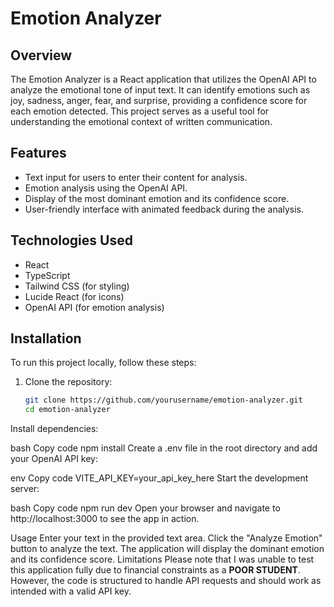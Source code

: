 # Emotion Analyzer

## Overview

The Emotion Analyzer is a React application that utilizes the OpenAI API to analyze the emotional tone of input text. It can identify emotions such as joy, sadness, anger, fear, and surprise, providing a confidence score for each emotion detected. This project serves as a useful tool for understanding the emotional context of written communication.

## Features

- Text input for users to enter their content for analysis.
- Emotion analysis using the OpenAI API.
- Display of the most dominant emotion and its confidence score.
- User-friendly interface with animated feedback during the analysis.

## Technologies Used

- React
- TypeScript
- Tailwind CSS (for styling)
- Lucide React (for icons)
- OpenAI API (for emotion analysis)

## Installation

To run this project locally, follow these steps:

1. Clone the repository:
   ```bash
   git clone https://github.com/yourusername/emotion-analyzer.git
   cd emotion-analyzer
Install dependencies:

bash
Copy code
npm install
Create a .env file in the root directory and add your OpenAI API key:

env
Copy code
VITE_API_KEY=your_api_key_here
Start the development server:

bash
Copy code
npm run dev
Open your browser and navigate to http://localhost:3000 to see the app in action.

Usage
Enter your text in the provided text area.
Click the "Analyze Emotion" button to analyze the text.
The application will display the dominant emotion and its confidence score.
Limitations
Please note that I was unable to test this application fully due to financial constraints as a **POOR STUDENT**. However, the code is structured to handle API requests and should work as intended with a valid API key.
